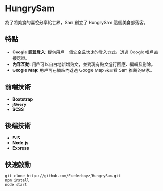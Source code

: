 # HungrySam
為了將美食的喜悅分享給世界，Sam 創立了 HungrySam 這個美食部落客。

## 特點
- **Google 認證登入**: 提供用戶一個安全且快速的登入方式，透過 Google 帳戶直接認證。
- **內容互動**: 用戶可以自由地新增貼文，並對現有貼文進行回應、編輯及刪除。
- **Google Map**: 用戶可在網站內透過 Google Map 來查看 Sam 推薦的店家。

## 前端技術
- **Bootstrap**
- **jQuery**
- **SCSS**

## 後端技術
- **EJS**
- **Node.js**
- **Express**

## 快速啟動
```
git clone https://github.com/Feederboyz/HungrySam.git
npm install
node start
```
